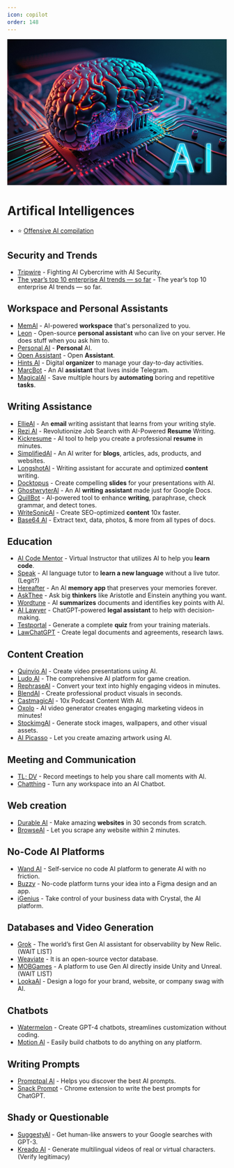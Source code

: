 ```yaml
---
icon: copilot
order: 148
---
```


![](/static/ai.jpg)

# Artifical Intelligences 

- ⭐ [Offensive AI compilation](https://github.com/jiep/offensive-ai-compilation)

## Security and Trends

- [Tripwire](https://www.tripwire.com/state-of-security/fighting-ai-cybercrime-ai-security?utm_content=266341899&utm_medium=social&utm_source=twitter&hss_channel=tw-37711082) - Fighting AI Cybercrime with AI Security.
- [The year’s top 10 enterprise AI trends — so far](https://www.cio.com/article/305644/enterprise-artificial-intelligence-ai-trends.html) - The year’s top 10 enterprise AI trends — so far.

## Workspace and Personal Assistants

- [MemAl](https://get.mem.ai/) - AI-powered **workspace** that's personalized to you.
- [Leon](https://getleon.ai/) - Open-source **personal assistant** who can live on your server. He does stuff when you ask him to.
- [Personal AI](https://www.personal.ai/) - **Personal** AI.
- [Open Assistant](https://open-assistant.io/) - Open **Assistant**.
- [Hints Al](https://hints.so/) - Digital **organizer** to manage your day-to-day activities.
- [MarcBot](https://bot.marc.io/) - An AI **assistant** that lives inside Telegram.
- [MagicalAl](https://www.getmagical.com/) - Save multiple hours by **automating** boring and repetitive **tasks**.


## Writing Assistance

- [EllieAl](https://tryellie.com/) - An **email** writing assistant that learns from your writing style.
- [Rezi Al](https://www.rezi.ai/) - Revolutionize Job Search with AI-Powered **Resume** Writing.
- [Kickresume](https://www.kickresume.com/en/) - AI tool to help you create a professional **resume** in minutes.
- [SimplifiedAl](https://simplified.com/) - An AI writer for **blogs**, articles, ads, products, and websites.
- [LongshotAl](https://www.longshot.ai/) - Writing assistant for accurate and optimized **content** writing.
- [Docktopus](https://www.decktopus.com/) - Create compelling **slides** for your presentations with AI.
- [GhostwryterAl](https://ghostwryter.net/) - An AI **writing** **assistant** made just for Google Docs.
- [QuillBot](https://quillbot.com/) - AI-powered tool to enhance **writing**, paraphrase, check grammar, and detect tones.
- [WriteSonicAl](https://writesonic.com/) - Create SEO-optimized **content** 10x faster.
- [Base64 Al](https://base64.ai/) - Extract text, data, photos, & more from all types of docs.

## Education

- [AI Code Mentor](https://code-mentor.ai/) - Virtual Instructor that utilizes AI to help you **learn code**.
- [Speak](https://en.speakai.cc/) - AI language tutor to **learn a new language** without a live tutor. (Legit?)
- [Hereafter](https://www.hereafter.ai/) - An AI **memory app** that preserves your memories forever.
- [AskThee](https://askthee.vercel.app/) - Ask big **thinkers** like Aristotle and Einstein anything you want.
- [Wordtune](https://www.wordtune.com/) - AI **summarizes** documents and identifies key points with AI.
- [AI Lawyer](https://ailawyer.pro/) - ChatGPT-powered **legal assistant** to help with decision-making.
- [Testportal](https://www.testportal.net/) - Generate a complete **quiz** from your training materials.
- [LawChatGPT](https://lawchatgpt.com/) - Create legal documents and agreements, research laws.

## Content Creation

- [Quinvio Al](https://www.quinv.io/ai) - Create video presentations using AI.
- [Ludo Al](https://ludo.ai/) - The comprehensive AI platform for game creation.
- [RephraseAl](https://www.rephrase.ai/) - Convert your text into highly engaging videos in minutes.
- [BlendAl](https://blend-ai.com/) - Create professional product visuals in seconds.
- [CastmagicAl](https://www.castmagic.io/) - 10x Podcast Content With AI.
- [Oxolo](https://www.oxolo.com/) - AI video generator creates engaging marketing videos in minutes!
- [StockimgAl](https://stockimg.ai/) - Generate stock images, wallpapers, and other visual assets.
- [AI Picasso](https://www.aipicasso.app/) - Let you create amazing artwork using AI.

## Meeting and Communication

- [TL; DV](https://tldv.io/) - Record meetings to help you share call moments with AI.
- [Chatthing](https://chatthing.ai/) - Turn any workspace into an AI Chatbot.

## Web creation

- [Durable AI](https://durable.co/) - Make amazing **websites** in 30 seconds from scratch.
- [BrowseAl](https://www.browse.ai/) - Let you scrape any website within 2 minutes.

## No-Code AI Platforms

- [Wand AI](https://wand.ai/) - Self-service no code AI platform to generate AI with no friction.
- [Buzzy](https://www.buzzy.buzz/) - No-code platform turns your idea into a Figma design and an app.
- [iGenius](https://www.igeniusglobal.com/) - Take control of your business data with Crystal, the AI platform.

## Databases and Video Generation

- [Grok](https://newrelic.com/blog/nerdlog/new-relic-grok) - The world’s first Gen AI assistant for observability by New Relic. (WAIT LIST)
- [Weaviate](https://weaviate.io/) - It is an open-source vector database.
- [MOBGames](https://mobgames.ai/) - A platform to use Gen AI directly inside Unity and Unreal. (WAIT LIST)
- [LookaAl](https://looka.com/) - Design a logo for your brand, website, or company swag with AI.

## Chatbots

- [Watermelon](https://watermelon.ai/) - Create GPT-4 chatbots, streamlines customization without coding.
- [Motion Al](https://www.motion.ai/) - Easily build chatbots to do anything on any platform.

## Writing Prompts

- [Promptpal Al](https://www.promptpal.net/) - Helps you discover the best AI prompts.
- [Snack Prompt](https://snackprompt.com/) - Chrome extension to write the best prompts for ChatGPT.

## Shady or Questionable

- [SuggestyAl](https://chrome.google.com/webstore/detail/suggesty/hbiphmiliockggpepniplkkfmnhdihjh) - Get human-like answers to your Google searches with GPT-3.
- [Kreado AI](https://www.kreadoai.com/) - Generate multilingual videos of real or virtual characters. (Verify legitimacy)
